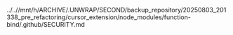 ../..//mnt/h/ARCHIVE/.UNWRAP/SECOND/backup_repository/20250803_201338_pre_refactoring/cursor_extension/node_modules/function-bind/.github/SECURITY.md